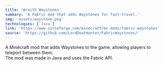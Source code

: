 ```yaml
---
title: 'Wraith Waystones'
summary: 'A Fabric mod that adds Waystones for fast-travel.'
img: 'assets/waystone.png'
technologies: [ Java ]
link: 'https://www.curseforge.com/minecraft/mc-mods/fabric-waystones'
source: 'https://github.com/LordDeatHunter/FabricWaystones/'
---
```


A Minecraft mod that adds Waystones to the game, allowing players to teleport between them.\
The mod was made in Java and uses the Fabric API.
